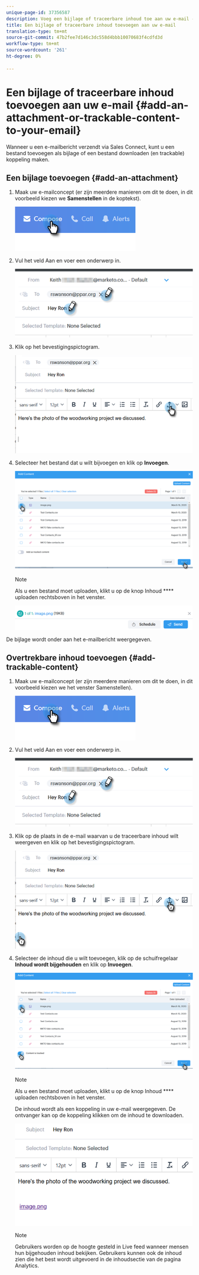 ```yaml
---
unique-page-id: 37356587
description: Voeg een bijlage of traceerbare inhoud toe aan uw e-mail - Marketo Docs - Productdocumentatie
title: Een bijlage of traceerbare inhoud toevoegen aan uw e-mail
translation-type: tm+mt
source-git-commit: 47b2fee7d146c3dc558d4bbb10070683f4cdfd3d
workflow-type: tm+mt
source-wordcount: '261'
ht-degree: 0%

---
```



# Een bijlage of traceerbare inhoud toevoegen aan uw e-mail {#add-an-attachment-or-trackable-content-to-your-email}

Wanneer u een e-mailbericht verzendt via Sales Connect, kunt u een bestand toevoegen als bijlage of een bestand downloaden (en trackable) koppeling maken.

## Een bijlage toevoegen {#add-an-attachment}

1. Maak uw e-mailconcept (er zijn meerdere manieren om dit te doen, in dit voorbeeld kiezen we **Samenstellen** in de koptekst).

   ![](assets/one-4.png)

1. Vul het veld Aan en voer een onderwerp in.

   ![](assets/attach-two.png)

1. Klik op het bevestigingspictogram.

   ![](assets/attach-three.png)

1. Selecteer het bestand dat u wilt bijvoegen en klik op **Invoegen**.

   ![](assets/attach-four.png)

   >[!NOTE]
   >
   >Als u een bestand moet uploaden, klikt u op de knop Inhoud **** uploaden rechtsboven in het venster.

   ![](assets/attach-five.png)

De bijlage wordt onder aan het e-mailbericht weergegeven.

## Overtrekbare inhoud toevoegen {#add-trackable-content}

1. Maak uw e-mailconcept (er zijn meerdere manieren om dit te doen, in dit voorbeeld kiezen we het venster Samenstellen).

   ![](assets/one-4.png)

1. Vul het veld Aan en voer een onderwerp in.

   ![](assets/two-4.png)

1. Klik op de plaats in de e-mail waarvan u de traceerbare inhoud wilt weergeven en klik op het bevestigingspictogram.

   ![](assets/three-4.png)

1. Selecteer de inhoud die u wilt toevoegen, klik op de schuifregelaar **Inhoud wordt bijgehouden** en klik op **Invoegen**.

   ![](assets/four-4.png)

   >[!NOTE]
   >
   >Als u een bestand moet uploaden, klikt u op de knop Inhoud **** uploaden rechtsboven in het venster.

   De inhoud wordt als een koppeling in uw e-mail weergegeven. De ontvanger kan op de koppeling klikken om de inhoud te downloaden.

   ![](assets/five-2.png)

   >[!NOTE]
   >
   >Gebruikers worden op de hoogte gesteld in Live feed wanneer mensen hun bijgehouden inhoud bekijken. Gebruikers kunnen ook de inhoud zien die het best wordt uitgevoerd in de inhoudsectie van de pagina Analytics.

